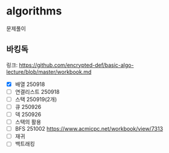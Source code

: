 # algorithms
문제풀이

## 바킹독
링크: https://github.com/encrypted-def/basic-algo-lecture/blob/master/workbook.md
- [x] 배열 250918
- [ ] 연결리스트 250918
- [ ] 스택 250919(2개)
- [ ] 큐 250926 
- [ ] 덱 250926 
- [ ] 스택의 활용 
- [ ] BFS 251002 https://www.acmicpc.net/workbook/view/7313
- [ ] 재귀 
- [ ] 백트래킹 
